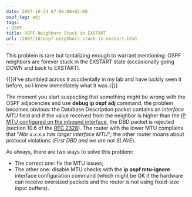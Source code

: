 ```yaml
---
date: 2007-10-24 07:06:00+02:00
ospf_tag: adj
tags:
- OSPF
title: OSPF Neighbors Stuck in EXSTART
url: /2007/10/ospf-neighbors-stuck-in-exstart.html
---
```

This problem is rare but tantalizing enough to warrant mentioning: OSPF neighbors are forever stuck in the EXSTART state (occasionally going DOWN and back to EXSTART).

{{<note>}}I've stumbled across it accidentally in my lab and have luckily seen it before, so I knew immediately what it was.{{</note>}}
<!--more-->
The moment you start suspecting that something might be wrong with the OSPF adjacencies and use **debug ip ospf adj** command, the problem becomes obvious: the Database Description packet contains an *Interface MTU* field and if the value received from the neighbor is higher than the [IP MTU configured on the inbound interface](/2007/10/tale-of-three-mtus.html), the DBD packet is rejected (section 10.6 of the [RFC 2328](http://www.faqs.org/rfcs/rfc2328.html)). The router with the lower MTU complains that "*Nbr x.x.x.x has larger interface MTU*"; the other router moans about protocol violations (*First DBD and we are not SLAVE*).

As always, there are two ways to solve this problem:

-   The correct one: fix the MTU issues;
-   The other one: disable MTU checks with the **ip ospf mtu-ignore** interface configuration command (which might be OK if the hardware can receive oversized packets and the router is not using fixed-size input buffers).
